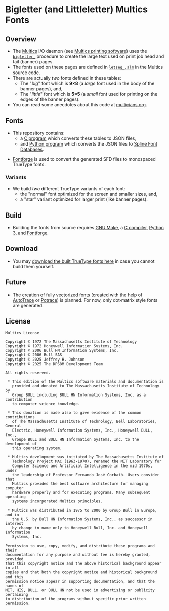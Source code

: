 <!-- SPDX-License-Identifier: Multics -->
<!-- Copyright (c) 1972 Massachusetts Institute of Technology -->
<!-- Copyright (c) 1972 Honeywell Information Systems, Inc. -->
<!-- Copyright (c) 2006 Bull HN Information Systems, Inc. -->
<!-- Copyright (c) 2006 Bull SAS -->
<!-- Copyright (c) 2025 Jeffrey H. Johnson -->
<!-- Copyright (c) 2025 The DPS8M Development Team -->
<!-- scspell-id: 9c26b4ce-9415-11f0-9013-80ee73e9b8e7 -->
# Bigletter (and Littleletter) Multics Fonts

## Overview

* The [Multics](https://swenson.org/multics_wiki/) I/O daemon (see [Multics printing software](https://multicians.org/printer.html)) uses the [`bigletter_`](https://dps8m.gitlab.io/sb/MR12.8/library_dir_dir/system_library_standard/source/bound_printing_cmds_.s.archive/bigletter_.pl1.html) procedure to create the large text used on print job head and tail (banner) pages.
* The fonts used on these pages are defined in [`letseg_.alm`](https://dps8m.gitlab.io/sb/MR12.8/library_dir_dir/system_library_standard/source/bound_printing_cmds_.s.archive/letseg_.alm.html) in the Multics source code.
* There are actually *two* fonts defined in these tables:
  * The "*big*" font which is **9×8** (a *large* font used in the body of the banner pages), and,
  * The "*little*" font which is **5×5** (a *small* font used for printing on the edges of the banner pages).
* You can read some anecdotes about this code at [multicians.org](https://multicians.org/bigletter_.html).

## Fonts

* This repository contains:
  * a [C program](makefont.c) which converts these tables to JSON files,
  * and [Python program](makefont.py) which converts the JSON files to [Spline Font Databases](https://github.com/fontforge/fontforge/blob/master/fontforge/sfd.c).
[]()

[]()
* [Fontforge](https://fontforge.org/) is used to convert the generated SFD files to monospaced TrueType fonts.

### Variants

* We build *two* different TrueType variants of each font:
  * the "normal" font optimized for the screen and smaller sizes, and,
  * a "star" variant optimized for larger print (like banner pages).

## Build

* Building the fonts from source requires [GNU Make](https://www.gnu.org/software/make/), a [C compiler](https://gcc.gnu.org/), [Python 3](https://www.python.org/), and [Fontforge](https://fontforge.org/).

## Download

* You may [download the built TrueType fonts here](TrueType) in case you cannot build them yourself.

## Future

* The creation of fully vectorized fonts (created with the help of [AutoTrace](https://github.com/autotrace/autotrace) or [Potrace](https://potrace.sourceforge.net/)) is planned.  For now, only dot‑matrix style fonts are generated.

## License

```
Multics License

Copyright © 1972 The Massachusetts Institute of Technology
Copyright © 1972 Honeywell Information Systems, Inc.
Copyright © 2006 Bull HN Information Systems, Inc.
Copyright © 2006 Bull SAS
Copyright © 2025 Jeffrey H. Johnson
Copyright © 2025 The DPS8M Development Team

All rights reserved.

 * This edition of the Multics software materials and documentation is
   provided and donated to The Massachusetts Institute of Technology by
   Group BULL including BULL HN Information Systems, Inc. as a contribution
   to computer science knowledge.

 * This donation is made also to give evidence of the common contributions
   of The Massachusetts Institute of Technology, Bell Laboratories, General
   Electric, Honeywell Information Systems, Inc., Honeywell BULL, Inc.,
   Groupe BULL and BULL HN Information Systems, Inc. to the development of
   this operating system.

 * Multics development was initiated by The Massachusetts Institute of
   Technology Project MAC (1963-1970), renamed the MIT Laboratory for
   Computer Science and Artificial Intelligence in the mid 1970s, under
   the leadership of Professor Fernando José Corbató. Users consider that
   Multics provided the best software architecture for managing computer
   hardware properly and for executing programs. Many subsequent operating
   systems incorporated Multics principles.

 * Multics was distributed in 1975 to 2000 by Group Bull in Europe, and in
   the U.S. by Bull HN Information Systems, Inc., as successor in interest
   by change in name only to Honeywell Bull, Inc. and Honeywell Information
   Systems, Inc.

Permission to use, copy, modify, and distribute these programs and their
documentation for any purpose and without fee is hereby granted, provided
that this copyright notice and the above historical background appear in all
copies and that both the copyright notice and historical background and this
permission notice appear in supporting documentation, and that the names of
MIT, HIS, BULL, or BULL HN not be used in advertising or publicity pertaining
to distribution of the programs without specific prior written permission.
```
